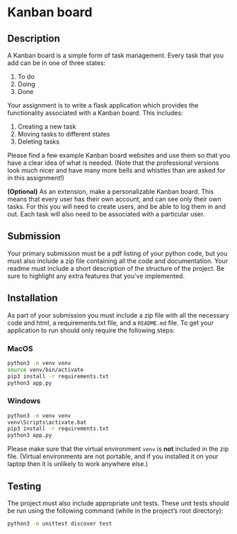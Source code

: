 # Kanban board

## Description

A Kanban board is a simple form of task management. Every task that you add can
be in one of three states:

1. To do
2. Doing
3. Done

Your assignment is to write a flask application which provides the functionality
associated with a Kanban board. This includes:
1. Creating a new task
2. Moving tasks to different states
3. Deleting tasks

Please find a few example Kanban board websites and use them so that you have a
clear idea of what is needed. (Note that the professional versions look much
nicer and have many more bells and whistles than are asked for in this
assignment!)

**(Optional)** As an extension, make a personalizable Kanban board. This means
that every user has their own account, and can see only their own tasks.  For
this you will need to create users, and be able to log them in and out.  Each
task will also need to be associated with a particular user.

## Submission
Your primary submission must be a pdf listing of your python code, but you must
also include a zip file containing all the code and documentation. Your readme
must include a short description of the structure of the project. Be sure to
highlight any extra features that you’ve implemented.

## Installation
As part of your submission you must include a zip file with all the necessary
code and html, a requirements.txt file, and a `README.md` file. To get your
application to run should only require the following steps:

### MacOS
```bash
python3 -m venv venv
source venv/bin/activate
pip3 install -r requirements.txt
python3 app.py
```

### Windows
```bash
python3 -m venv venv
venv\Scripts\activate.bat
pip3 install -r requirements.txt
python3 app.py
```

Please make sure that the virtual environment `venv` is **not** included in 
the zip file. (Virtual environments are not portable, and if you installed it 
on your laptop then it is unlikely to work anywhere else.)

## Testing
The project must also include appropriate unit tests. These unit tests should be
run using the following command (while in the project’s root directory):

```bash
python3 -m unittest discover test
```
